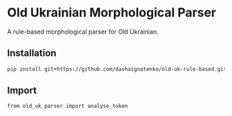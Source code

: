 # Old Ukrainian Morphological Parser

A rule-based morphological parser for Old Ukrainian.

## Installation
```bash
pip install git+https://github.com/dashaignatenko/old-uk-rule-based.git
```

## Import

```bash
from old_uk_parser import analyse_token
```
